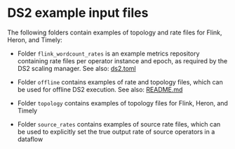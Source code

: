 # DS2 example input files 

The following folders contain examples of topology and rate files for Flink, Heron, and Timely:

* Folder `flink_wordcount_rates` is an example metrics repository containing rate files per operator instance and epoch, as required by the DS2 scaling manager. See also: [ds2.toml](https://github.com/strymon-system/ds2/blob/master/controller/config/ds2.toml)

* Folder `offline` contains examples of rate and topology files, which can be used for offline DS2 execution. See also: [README.md](https://github.com/strymon-system/ds2/blob/master/README.md)

* Folder `topology` contains examples of topology files for Flink, Heron, and Timely

* Folder `source_rates` contains examples of source rate files, which can be used to explicitly set the true output rate of source operators in a dataflow